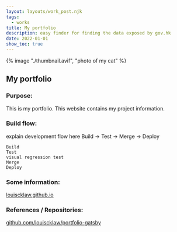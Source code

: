 ```yaml
---
layout: layouts/work_post.njk
tags:
  - works
title: My portfolio
description: easy finder for finding the data exposed by gov.hk
date: 2022-01-01
show_toc: true
---
```


{% image "./thumbnail.avif", "photo of my cat" %}


## My portfolio

### Purpose:

This is my portfolio. This website contains my project information.

### Build flow:

explain development flow here Build -> Test -> Merge -> Deploy

    Build
    Test
    visual regression test
    Merge
    Deploy

### Some information:

<a href="//louiscklaw.github.io" class="flex flex-row gap-1 items-center" target="_blank">
  <span class="underline">louiscklaw.github.io</span>
  <i class="fa-solid fa-up-right-from-square text-sm"></i>
</a>

### References / Repositories:

<a href="//github.com/louiscklaw/portfolio-gatsby" class="flex flex-row gap-1 items-center" target="_blank">
  <span class="underline">github.com/louiscklaw/portfolio-gatsby</span>
  <i class="fa-solid fa-up-right-from-square text-sm"></i>
</a>

